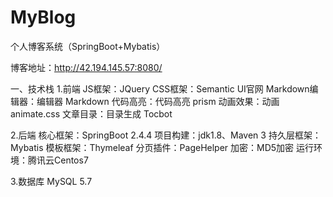 # MyBlog
个人博客系统（SpringBoot+Mybatis）

博客地址：http://42.194.145.57:8080/

一、技术栈
1.前端
JS框架：JQuery
CSS框架：Semantic UI官网
Markdown编辑器：编辑器 Markdown
代码高亮：代码高亮 prism
动画效果：动画 animate.css
文章目录：目录生成 Tocbot

2.后端
核心框架：SpringBoot 2.4.4
项目构建：jdk1.8、Maven 3
持久层框架：Mybatis
模板框架：Thymeleaf
分页插件：PageHelper
加密：MD5加密
运行环境：腾讯云Centos7

3.数据库
MySQL 5.7
